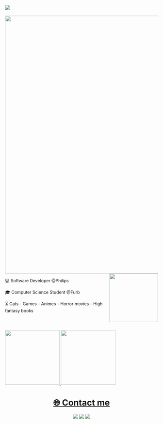 
<h1>
 <img src="https://readme-typing-svg.herokuapp.com/?size=30&font=Open+Sans&color=F7F7F7&weight=700&width=500&height=50&duration=4000&lines=Hey+There!+👋;" />
</h1>

<img src="https://www.animatedimages.org/data/media/562/animated-line-image-0429.gif" width="850px">
<br>
<img align="right" height="160" margin-top="-50"src="https://media.giphy.com/media/v1.Y2lkPTc5MGI3NjExdndhZzNpNXVudm00NjI1b2pncnAybmdheWszMmlmaWcxazcxbXFidyZlcD12MV9pbnRlcm5hbF9naWZfYnlfaWQmY3Q9cw/ZWWusyMKMewIg26nP4/source.gif">

 💻 Software Developer @Philips<br>
 
 🎓 Computer Science Student @Furb<br>
 
 ⏳ Cats - Games - Animes - Horror movies - High fantasy books<br><br>
<h1></h1>
<div>
   <a href="https://github.com/rafa-script">
   <img height="180em" src="https://github-readme-stats.vercel.app/api?username=rafa-scripto&show_icons=true&theme=radical">
   <img height="180em" src="https://github-readme-stats.vercel.app/api/top-langs/?username=rafa-script&layout=compact&theme=radical">
</div>

</div>
 </div>
 
 <h1 align='center'>🌐 Contact me</h1>

 <div align='center'>
   <a href ="https://www.instagram.com/"><img src ="https://img.shields.io/badge/Instagram-E4405F?style=for-the-badge&logo=instagram&logoColor=white" target ="_blank"></a>
   <a href ="https://www.linkedin.com/in/rafa-script/"><img src ="https://img.shields.io/badge/LinkedIn-0077B5?style=for-the-badge&logo=linkedin&logoColor=white" target ="_blank"></a>
   <a href ="mailto:rafael.dscarvalho.dev@gmail.com"><img src ="https://img.shields.io/badge/Gmail-D14836?style=for-the-badge&logo=gmail&logoColor=white"></a>
 </div>
